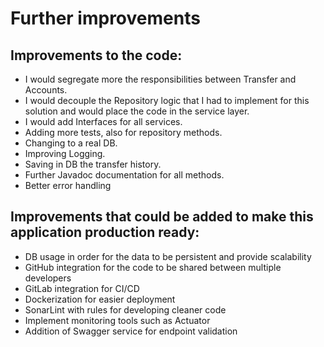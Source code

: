 # Further improvements

## Improvements to the code:

* I would segregate more the responsibilities between Transfer and Accounts.
* I would decouple the Repository logic that I had to implement for this solution and would place the code in the service layer.
* I would add Interfaces for all services.
* Adding more tests, also for repository methods.
* Changing to a real DB.
* Improving Logging.
* Saving in DB the transfer history.
* Further Javadoc documentation for all methods.
* Better error handling

## Improvements that could be added to make this application production ready:

* DB usage in order for the data to be persistent and provide scalability
* GitHub integration for the code to be shared between multiple developers
* GitLab integration for CI/CD
* Dockerization for easier deployment
* SonarLint with rules for developing cleaner code
* Implement monitoring tools such as Actuator
* Addition of Swagger service for endpoint validation